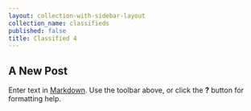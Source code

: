 ```yaml
---
layout: collection-with-sidebar-layout
collection_name: classifieds
published: false
title: Classified 4
---
```

## A New Post

Enter text in [Markdown](http://daringfireball.net/projects/markdown/). Use the toolbar above, or click the **?** button for formatting help.
